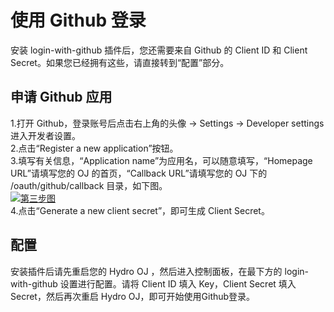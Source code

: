 # 使用 Github 登录

安装 login-with-github 插件后，您还需要来自 Github 的 Client ID 和 Client Secret。如果您已经拥有这些，请直接转到“配置”部分。  

## 申请 Github 应用

1.打开 Github，登录账号后点击右上角的头像 -> Settings -> Developer settings 进入开发者设置。  
2.点击“Register a new application”按钮。  
3.填写有关信息，“Application name”为应用名，可以随意填写，“Homepage URL”请填写您的 OJ 的首页，“Callback URL”请填写您的 OJ 下的 /oauth/github/callback 目录，如下图。  
[![第三步图](https://z3.ax1x.com/2021/10/30/5zpYuR.png)](https://imgtu.com/i/5zpYuR)  
4.点击“Generate a new client secret”，即可生成 Client Secret。  

## 配置

安装插件后请先重启您的 Hydro OJ ，然后进入控制面板，在最下方的 login-with-github 设置进行配置。请将 Client ID 填入 Key，Client Secret 填入 Secret，然后再次重启 Hydro OJ，即可开始使用Github登录。
